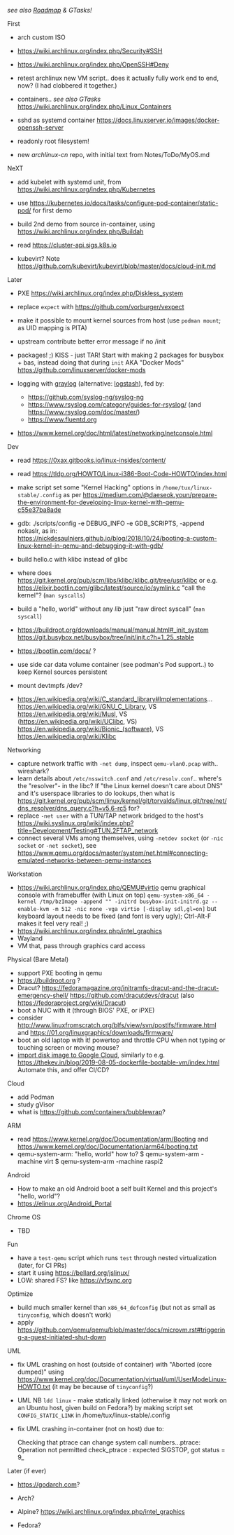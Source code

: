 _see also [Roadmap](roadmap/) & GTasks!_

First

* arch custom ISO
* https://wiki.archlinux.org/index.php/Security#SSH
* https://wiki.archlinux.org/index.php/OpenSSH#Deny

* retest archlinux new VM script.. does it actually fully work end to end, now? (I had clobbered it together.)

* containers.. _see also GTasks_ https://wiki.archlinux.org/index.php/Linux_Containers
* sshd as systemd container https://docs.linuxserver.io/images/docker-openssh-server

* readonly root filesystem!

* new _archlinux-cn_ repo, with initial text from Notes/ToDo/MyOS.md


NeXT

* add kubelet with systemd unit, from https://wiki.archlinux.org/index.php/Kubernetes

* use https://kubernetes.io/docs/tasks/configure-pod-container/static-pod/ for first demo

* build 2nd demo from source in-container, using https://wiki.archlinux.org/index.php/Buildah

* read https://cluster-api.sigs.k8s.io

* kubevirt? Note https://github.com/kubevirt/kubevirt/blob/master/docs/cloud-init.md


Later

* PXE https://wiki.archlinux.org/index.php/Diskless_system

* replace `expect` with https://github.com/vorburger/vexpect

* make it possible to mount kernel sources from host (use `podman mount`; as UID mapping is PITA)
* upstream contribute better error message if no /init

* packages! ;) KISS - just TAR! Start with making 2 packages for busybox + bas, instead doing that during `init`
  AKA "Docker Mods" https://github.com/linuxserver/docker-mods

* logging with [graylog](https://docs.graylog.org/) (alternative: [logstash](https://www.elastic.co/guide/en/logstash/master/index.html)), fed by:
  * https://github.com/syslog-ng/syslog-ng
  * https://www.rsyslog.com/category/guides-for-rsyslog/ (and https://www.rsyslog.com/doc/master/)
  * https://www.fluentd.org

* https://www.kernel.org/doc/html/latest/networking/netconsole.html


Dev

* read https://0xax.gitbooks.io/linux-insides/content/
* read https://tldp.org/HOWTO/Linux-i386-Boot-Code-HOWTO/index.html

* make script set some "Kernel Hacking" options in `/home/tux/linux-stable/.config` as per
  https://medium.com/@daeseok.youn/prepare-the-environment-for-developing-linux-kernel-with-qemu-c55e37ba8ade
* gdb: ./scripts/config -e DEBUG_INFO -e GDB_SCRIPTS, -append nokaslr, as in:
https://nickdesaulniers.github.io/blog/2018/10/24/booting-a-custom-linux-kernel-in-qemu-and-debugging-it-with-gdb/

* build hello.c with klibc instead of glibc
* where does https://git.kernel.org/pub/scm/libs/klibc/klibc.git/tree/usr/klibc
  or e.g. https://elixir.bootlin.com/glibc/latest/source/io/symlink.c "call the kernel"? (`man syscalls`)
* build a "hello, world" without any *lib* just "raw direct syscall" (`man syscall`)

* https://buildroot.org/downloads/manual/manual.html#_init_system
  https://git.busybox.net/busybox/tree/init/init.c?h=1_25_stable
* https://bootlin.com/docs/ ?
* use side car data volume container (see podman's Pod support..) to keep Kernel sources persistent
* mount devtmpfs /dev?

* https://en.wikipedia.org/wiki/C_standard_library#Implementations...
  https://en.wikipedia.org/wiki/GNU_C_Library, VS
  https://en.wikipedia.org/wiki/Musl, VS
  (https://en.wikipedia.org/wiki/UClibc, VS)
  https://en.wikipedia.org/wiki/Bionic_(software), VS
  https://en.wikipedia.org/wiki/Klibc


Networking

* capture network traffic with `-net dump`, inspect `qemu-vlan0.pcap` with.. wireshark?
* learn details about `/etc/nsswitch.conf` and `/etc/resolv.conf`.. where's the "resolver"- in the libc? If "the Linux kernel doesn't care about DNS" and it's userspace libraries to do lookups, then what is https://git.kernel.org/pub/scm/linux/kernel/git/torvalds/linux.git/tree/net/dns_resolver/dns_query.c?h=v5.6-rc5 for?
* replace `-net user` with a TUN/TAP network bridged to the host's https://wiki.syslinux.org/wiki/index.php?title=Development/Testing#TUN.2FTAP_network
* connect several VMs among themselves, using `-netdev socket` (or `-nic socket` or `-net socket`), see https://www.qemu.org/docs/master/system/net.html#connecting-emulated-networks-between-qemu-instances


Workstation

* https://wiki.archlinux.org/index.php/QEMU#virtio qemu graphical console with framebuffer (with Linux on top)
  `qemu-system-x86_64 -kernel /tmp/bzImage -append "" -initrd busybox-init-initrd.gz --enable-kvm -m 512 -nic none -vga virtio [-display sdl,gl=on]`
  but keyboard layout needs to be fixed (and font is very ugly);
  Ctrl-Alt-F makes it feel very real! ;)
* https://wiki.archlinux.org/index.php/intel_graphics
* Wayland
* VM that, pass through graphics card access


Physical (Bare Metal)

* support PXE booting in qemu
* https://buildroot.org ?
* Dracut? https://fedoramagazine.org/initramfs-dracut-and-the-dracut-emergency-shell/
  https://github.com/dracutdevs/dracut (also https://fedoraproject.org/wiki/Dracut)
* boot a NUC with it (through BIOS' PXE, or iPXE)
* consider  http://www.linuxfromscratch.org/blfs/view/svn/postlfs/firmware.html
  and https://01.org/linuxgraphics/downloads/firmware/
* boot an old laptop with it!  powertop and throttle CPU when not typing or touching screen or moving mouse?
* [import disk image to Google Cloud](https://cloud.google.com/compute/docs/import/import-existing-image),
  similarly to e.g. https://thekev.in/blog/2019-08-05-dockerfile-bootable-vm/index.html
  Automate this, and offer CI/CD?


Cloud

* add Podman
* study gVisor
* what is https://github.com/containers/bubblewrap?


ARM

* read https://www.kernel.org/doc/Documentation/arm/Booting and
  https://www.kernel.org/doc/Documentation/arm64/booting.txt
* qemu-system-arm: "hello, world" how to?
    $ qemu-system-arm -machine virt
    $ qemu-system-arm -machine raspi2


Android

* How to make an old Android boot a self built Kernel and this project's "hello, world"?
* https://elinux.org/Android_Portal


Chrome OS

* TBD


Fun

* have a `test-qemu` script which runs `test` through nested virtualization (later, for CI PRs)
* start it using https://bellard.org/jslinux/
* LOW: shared FS? like https://vfsync.org


Optimize

* build much smaller kernel than `x86_64_defconfig` (but not as small as `tinyconfig`, which doesn't work)
* apply https://github.com/qemu/qemu/blob/master/docs/microvm.rst#triggering-a-guest-initiated-shut-down


UML

* fix UML crashing on host (outside of container) with "Aborted (core dumped)" using
  https://www.kernel.org/doc/Documentation/virtual/uml/UserModeLinux-HOWTO.txt
  (it may be because of `tinyconfig`?)

* UML NB `ldd linux` - make statically linked (otherwise it may not work on an Ubuntu host, given build on Fedora?)
  by making script set `CONFIG_STATIC_LINK` in /home/tux/linux-stable/.config

* fix UML crashing in-container (not on host) due to:

    Checking that ptrace can change system call numbers...ptrace: Operation not permitted
    check_ptrace : expected SIGSTOP, got status = 9_


Later (if ever)

* https://godarch.com?

* Arch?
* Alpine? https://wiki.archlinux.org/index.php/intel_graphics
* Fedora?
